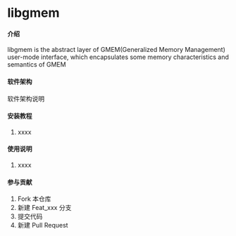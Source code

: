 # libgmem

#### 介绍
libgmem is the abstract layer of GMEM(Generalized Memory Management) user-mode interface, which encapsulates some memory characteristics and semantics of GMEM

#### 软件架构
软件架构说明


#### 安装教程

1.  xxxx

#### 使用说明

1.  xxxx

#### 参与贡献

1.  Fork 本仓库
2.  新建 Feat_xxx 分支
3.  提交代码
4.  新建 Pull Request
